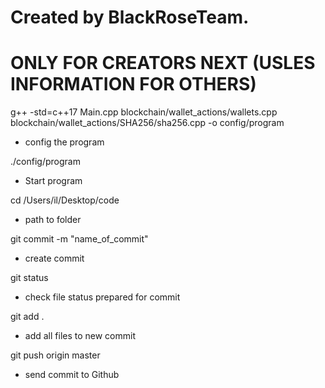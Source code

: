 # Created by BlackRoseTeam.

# ONLY FOR CREATORS NEXT (USLES INFORMATION FOR OTHERS)
g++ -std=c++17 Main.cpp blockchain/wallet_actions/wallets.cpp blockchain/wallet_actions/SHA256/sha256.cpp -o config/program 
- config the program

./config/program 
- Start program

cd /Users/il/Desktop/code 
- path to folder

git commit -m "name_of_commit" 
- create commit

git status 
- check file status prepared for commit

git add . 
- add all files to new commit

git push origin master 
- send commit to Github
